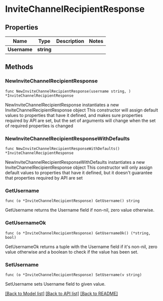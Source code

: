 # InviteChannelRecipientResponse

## Properties

Name | Type | Description | Notes
------------ | ------------- | ------------- | -------------
**Username** | **string** |  | 

## Methods

### NewInviteChannelRecipientResponse

`func NewInviteChannelRecipientResponse(username string, ) *InviteChannelRecipientResponse`

NewInviteChannelRecipientResponse instantiates a new InviteChannelRecipientResponse object
This constructor will assign default values to properties that have it defined,
and makes sure properties required by API are set, but the set of arguments
will change when the set of required properties is changed

### NewInviteChannelRecipientResponseWithDefaults

`func NewInviteChannelRecipientResponseWithDefaults() *InviteChannelRecipientResponse`

NewInviteChannelRecipientResponseWithDefaults instantiates a new InviteChannelRecipientResponse object
This constructor will only assign default values to properties that have it defined,
but it doesn't guarantee that properties required by API are set

### GetUsername

`func (o *InviteChannelRecipientResponse) GetUsername() string`

GetUsername returns the Username field if non-nil, zero value otherwise.

### GetUsernameOk

`func (o *InviteChannelRecipientResponse) GetUsernameOk() (*string, bool)`

GetUsernameOk returns a tuple with the Username field if it's non-nil, zero value otherwise
and a boolean to check if the value has been set.

### SetUsername

`func (o *InviteChannelRecipientResponse) SetUsername(v string)`

SetUsername sets Username field to given value.



[[Back to Model list]](../README.md#documentation-for-models) [[Back to API list]](../README.md#documentation-for-api-endpoints) [[Back to README]](../README.md)


